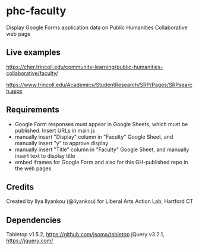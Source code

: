 # phc-faculty
Display Google Forms application data on Public Humanities Collaborative web page

## Live examples
https://cher.trincoll.edu/community-learning/public-humanities-collaborative/faculty/

https://www.trincoll.edu/Academics/StudentResearch/SRP/Pages/SRPsearch.aspx

## Requirements
- Google Form responses must appear in Google Sheets, which must be published. Insert URLs in main.js
- manually insert "Display" column in "Faculty" Google Sheet, and manually insert "y" to approve display
- manually insert "Title" column in "Faculty" Google Sheet, and manually insert text to display title
- embed iframes for Google Form and also for this GH-published repo in the web pages

## Credits
Created by Ilya Ilyankou (@ilyankou) for Liberal Arts Action Lab, Hartford CT

## Dependencies
Tabletop v1.5.2, https://github.com/jsoma/tabletop
jQuery v3.2.1, https://jquery.com/
